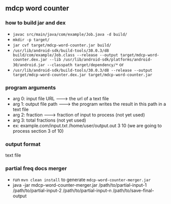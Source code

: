 ## mdcp word counter

### how to build jar and dex
- `javac src/main/java/com/example/Job.java -d build/`
- `mkdir -p target/`
- `jar cvf target/mdcp-word-counter.jar build/`
- `/usr/lib/android-sdk/build-tools/30.0.3/d8 build/com/example/Job.class --release --output target/mdcp-word-counter.dex.jar --lib /usr/lib/android-sdk/platforms/android-30/android.jar --classpath target/dependency/*`
or  
- `/usr/lib/android-sdk/build-tools/30.0.3/d8 --release --output target/mdcp-word-counter.dex.jar target/mdcp-word-counter.jar`

### program arguments
- arg 0: input file URL ---> the url of a text file
- arg 1: output file path ---> the program writes the result in this path in a text file
- arg 2: fraction ---> fraction of input to process (not yet used)
- arg 3: total fractions (not yet used)
- ex: example.com/input.txt /home/user/output.out 3 10 (we are going to process section 3 of 10)

### output format
text file

### partial freq docs merger
- run `mvn clean install` to generate `mdcp-word-counter-merger.jar`
- java -jar mdcp-word-counter-merger.jar /path/to/partial-input-1 /path/to/partial-input-2 /path/to/partial-input-n /path/to/save-final-output


